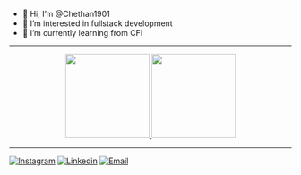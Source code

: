 - 👋 Hi, I’m @Chethan1901
- 👀 I’m interested in fullstack development 
- 🌱 I’m currently learning from CFI

<!---
Chethan1901/Chethan1901 is a ✨ special ✨ repository because its `README.md` (this file) appears on your GitHub profile.
You can click the Preview link to take a look at your changes.
--->

<hr>
<p align="center">
<a href="https://github.com/Chethan1901">
  <img height="150em" src="https://github-readme-stats-eight-theta.vercel.app/api?username=Chethan1901&show_icons=true&theme=algolia&include_all_commits=true&count_private=true"/>
  <img height="150em" src="https://github-readme-stats-eight-theta.vercel.app/api/top-langs/?username=Chethan1901&layout=compact&langs_count=8&theme=algolia"/>
</a>
</p>
<hr>

[![Instagram](https://img.shields.io/badge/Instagram-akkatichethanreddy-%23bc2a8d%09)](https://instagram.com/adnan_developer)
[![Linkedin](https://img.shields.io/badge/Linked%20in-Chethan_Akkati-blue)](https://www.linkedin.com/in/chethanreddyakkati)
[![Email](https://img.shields.io/badge/Email-chethanreddy.akkati123@gmail.com-red)](mailto:chethanreddy.akkati123@gmail.com)
